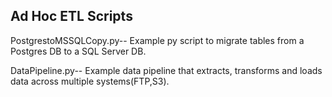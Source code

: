 Ad Hoc ETL Scripts
-------------------

PostgrestoMSSQLCopy.py-- Example py script to migrate tables from a Postgres DB to a SQL Server DB.

DataPipeline.py-- Example data pipeline that extracts, transforms and loads data across multiple systems(FTP,S3).

